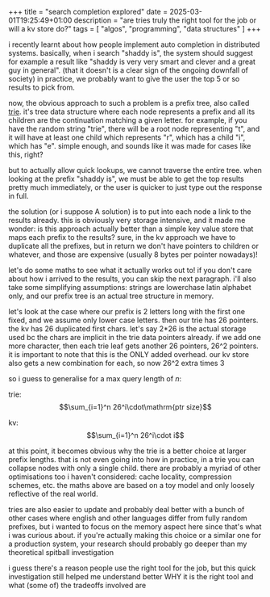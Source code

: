 +++
title = "search completion explored"
date = 2025-03-01T19:25:49+01:00
description = "are tries truly the right tool for the job or will a kv store do?"
tags = [
"algos", "programming", "data structures"
]
+++

i recently learnt about how people implement auto completion in distributed systems.
basically, when i search "shaddy is", the system should suggest for example a result like
"shaddy is very very smart and clever and a great guy in general".
(that it doesn't is a clear sign of the ongoing downfall of society)
in practice, we probably want to give the user the top 5 or so results to pick from.

now, the obvious approach to such a problem is a prefix tree,
also called [trie](https://en.wikipedia.org/wiki/Trie).
it's tree data structure where each node represents a prefix and all its children
are the continuation matching a given letter.
for example, if you have the random string "trie", there will be a root node representing "t",
and it will have at least one child which represents "r", which has a child "i", which has "e".
simple enough, and sounds like it was made for cases like this, right?

but to actually allow quick lookups, we cannot traverse the entire tree.
when looking at the prefix "shaddy is", we must be able to get the top results pretty much
immediately, or the user is quicker to just type out the response in full.

the solution (or i suppose A solution) is to put into each node a link to the results already.
this is obviously very storage intensive, and it made me wonder:
is this approach actually better than a simple key value store that maps each prefix to the results?
sure, in the kv approach we have to duplicate all the prefixes, but in return we don't have pointers
to children or whatever, and those are expensive (usually 8 bytes per pointer nowadays)!

let's do some maths to see what it actually works out to!
if you don't care about how i arrived to the results, you can skip the next paragraph.
i'll also take some simplifying assumptions:
strings are lowerchase latin alphabet only, and our prefix tree is an actual tree structure in memory.

let's look at the case where our prefix is 2 letters long with the first one fixed, and we assume only lower case letters.
then our trie has 26 pointers.
the kv has 26 duplicated first chars.
let's say 2*26 is the actual storage used bc the chars are implicit in the trie data pointers already.
if we add one more character, then each trie leaf gets another 26 pointers, 26^2 pointers.
it is important to note that this is the ONLY added overhead.
our kv store also gets a new combination for each, so now 26^2 extra times 3

so i guess to generalise for a max query length of $n$:

trie: $$\sum_{i=1}^n 26^i\cdot\mathrm{ptr size}$$

kv: $$\sum_{i=1}^n 26^i\cdot i$$

at this point, it becomes obvious why the trie is a better choice at larger prefix lengths.
that is not even going into how in practice, in a trie you can collapse nodes with only a single child.
there are probably a myriad of other optimisations too i haven't considered: cache locality, compression schemes, etc.
the maths above are based on a toy model and only loosely reflective of the real world.

tries are also easier to update and probably deal better with a bunch of other cases where english and other languages
differ from fully random prefixes, but i wanted to focus on the memory aspect here since that's what i was curious about.
if you're actually making this choice or a similar one for a production system, your research should probably go deeper
than my theoretical spitball investigation

i guess there's a reason people use the right tool for the job, but this quick investigation still helped me
understand better WHY it is the right tool and what (some of) the tradeoffs involved are

